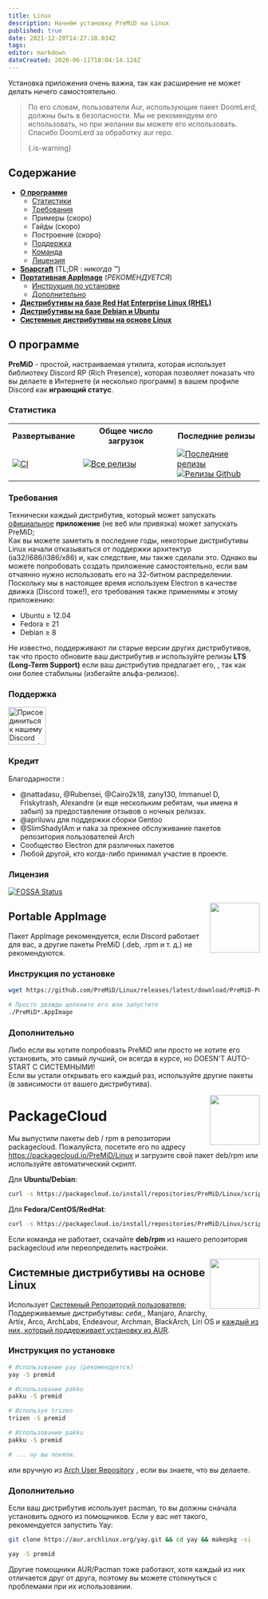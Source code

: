```yaml
---
title: Linux
description: Начнём установку PreMiD на Linux
published: true
date: 2021-12-20T14:27:18.034Z
tags:
editor: markdown
dateCreated: 2020-06-11T18:04:14.124Z
---
```


Установка приложения очень важна, так как расширение не может делать ничего самостоятельно.

> По его словам, пользователи Aur, использующие пакет DoomLerd, должны быть в безопасности. Мы не рекомендуем его использовать, но при желании вы можете его использовать. Спасибо DoomLerd за обработку aur repo.
>
> {.is-warning}

## Содержание

- **[О программе](#about)**
  - [Статистики](#stats)
  - [Требования](#requirements)
  - Примеры (скоро)
  - Гайды (скоро)
  - Построение (скоро)
  - [Поддержка](#support)
  - [Команда](#credits)
  - [Лицензия](#license)
- **[Snapcraft](#snapcraft)** (TL;DR : _никогда_ ™️)
- **[Портативная AppImage](#appimage)** (_РЕКОМЕНДУЕТСЯ_)
  - [Инструкция по установке](#appimageinstall)
  - [Дополнительно](#appimagenotes)
- [**Дистрибутивы на базе Red Hat Enterprise Linux (RHEL)**](#packagecloud)
- [**Дистрибутивы на базе Debian и Ubuntu**](#packagecloud)
- [**Системные дистрибутивы на основе Linux**](#arch)

<a name="about"></a>

## О программе

**PreMiD** - простой, настраиваемая утилита, которая использует библиотеку Discord RP (Rich Presence), которая позволяет показать что вы делаете в Интернете (и несколько программ) в вашем профиле Discord как **играющий статус**.

<a name="stats"></a>

### Статистика

<table>
  <tr>
    <th>Развертывание</th>
    <th>Общее число загрузок</th>
    <th>Последние релизы</th>
  </tr>
  <tr>
    <td><a href="https://github.com/PreMiD/Linux/actions"><img src="https://github.com/PreMiD/Linux/workflows/CI/badge.svg?branch=master&event=push" alt="CI"></a></td>
    <td><a href="https://github.com/PreMiD/Linux/releases"><img src="https://img.shields.io/github/downloads/PreMiD/Linux/total.svg?maxAge=86400" alt="Все релизы"></a></td>
    <td><a href="https://github.com/PreMiD/Linux/releases/latest"><img src="https://img.shields.io/github/v/release/PreMiD/Linux.svg?maxAge=86400" alt="Последние релизы"><br><img src="https://img.shields.io/github/downloads/PreMiD/Linux/latest/total.svg?maxAge=86400" alt="Релизы Github"></a></td>
  </tr>
</table>

<a name="requirements"></a>

### Требования

Технически каждый дистрибутив, который может запускать [официальное](https://discordapp.com/download) **приложение** (не веб или привязка) может запускать PreMiD;</br> Как вы можете заметить в последние годы, некоторые дистрибутивы Linux начали отказываться от поддержки архитектур (ia32/i686/i386/x86) и, как следствие, мы также сделали это. Однако вы можете попробовать создать приложение самостоятельно, если вам отчаянно нужно использовать его на 32-битном распределении.</br> Поскольку мы в настоящее время используем Electron в качестве движка (Discord тоже!), его требования также применимы к этому приложению:

- Ubuntu ≥ 12.04
- Fedora ≥ 21
- Debian ≥ 8

Не известно, поддерживают ли старые версии других дистрибутивов, так что просто обновите ваш дистрибутив и используйте релизы **LTS (Long-Term Support)** если ваш дистрибутив предлагает его, , так как они более стабильны (избегайте альфа-релизов).

<a name="support"></a>

### Поддержка

<div>
  <a target="_blank" href="https://discord.premid.app/" title="Присоединиться к нашему Discord серверу!">
    <img height="75px" draggable="false" src="https://discordapp.com/api/guilds/493130730549805057/widget.png?style=banner2" alt="Присоединиться к нашему Discord серверу!">
  </a>
</div>

<a name="credits"></a>

### Кредит

Благодарности :

- @nattadasu, @Rubensei, @Cairo2k18, zany130, Immanuel D, Friskytrash, Alexandre (и еще нескольким ребятам, чьи имена я забыл) за предоставление отзывов о ночных релизах.
- @apriluwu для поддержки сборки Gentoo
- @SlimShadyIAm и naka за прежнее обслуживание пакетов репозитория пользователей Arch
- Сообщество Electron для различных пакетов
- Любой другой, кто когда-либо принимал участие в проекте.

<a name="license"></a>

### Лицензия

[![FOSSA Status](https://app.fossa.io/api/projects/git%2Bgithub.com%2FPreMiD%2FLinux.svg?type=large)](https://app.fossa.io/projects/git%2Bgithub.com%2FPreMiD%2FLinux?ref=badge_large)

<img src="https://i.imgur.com/ACAxtmA.png" width="100" height="100" align="right"></img>
<a name="snapcraft"></a>

## Portable AppImage

Пакет AppImage рекомендуется, если Discord работает для вас, а другие пакеты PreMiD (.deb, .rpm и т. д.) не рекомендуются.

<a name="appimageinstall"></a>

### Инструкция по установке

```bash
wget https://github.com/PreMiD/Linux/releases/latest/download/PreMiD-Portable.AppImage && chmod a+x PreMiD*.AppImage
```

```bash
# Просто дважды щелкните его или запустите
./PreMiD*.AppImage
```

<a name="appimagenotes"></a>

### Дополнительно

Либо если вы хотите попробовать PreMiD или просто не хотите его установить, это самый лучший, он всегда в курсе, но DOESN'T AUTO-START С СИСТЕМНЫМИ!</br>Если вы устали открывать его каждый раз, используйте другие пакеты (в зависимости от вашего дистрибутива).

<img src="https://raw.githubusercontent.com/PreMiD/Linux/master/.github/packagecloud.png" width="100" height="100" align="right"></img>
<a name="packagecloud"></a>

# PackageCloud

Мы выпустили пакеты deb / rpm в репозитории packagecloud. Пожалуйста, посетите его по адресу https://packagecloud.io/PreMiD/Linux и загрузите свой пакет deb/rpm или используйте автоматический скрипт.

Для **Ubuntu/Debian**:

```bash
curl -s https://packagecloud.io/install/repositories/PreMiD/Linux/script.deb.sh | sudo bash
```

Для **Fedora/CentOS/RedHat**:

```bash
curl -s https://packagecloud.io/install/repositories/PreMiD/Linux/script.rpm.sh | sudo bash
```

Если команда не работает, скачайте **deb/rpm** из нашего репозитория packagecloud или переопределить настройки.

<a name="arch"></a>
<img src="https://raw.githubusercontent.com/PreMiD/Linux/86ae2fbd49499785281f388a5305b06e0d3ecfea/.github/iusearchbtw.svg" width="100" height="100" align="right"></img>

## Системные дистрибутивы на основе Linux

Использует [Системный Репозиторий пользователя](https://aur.archlinux.org/packages/premid);</br> Поддерживаемые дистрибутивы: _себя,_, Manjaro, Anarchy, Artix, Arco, ArchLabs, Endeavour, Archman, BlackArch, Liri OS и [каждый из них, который поддерживает установку из AUR](https://wiki.archlinux.org/index.php/Arch-based_distributions#Active).

<a name="archinstall"></a>

### Инструкция по установке

```bash
# Использование yay (рекомендуется)
yay -S premid
```

```bash
# Использование pakku
pakku -S premid
```

```bash
# Используя trizen
trizen -S premid
```

```bash
# Использование pakku
pakku -S premid
```

```bash
# ... ну вы поняли.
```

или вручную из [Arch User Repository](https://aur.archlinux.org/packages/premid) , если вы знаете, что вы делаете.

<a name="archnotes"></a>

### Дополнительно

Если ваш дистрибутив использует pacman, то вы должны сначала установить одного из помощников. Если у вас нет такого, рекомендуется запустить Yay:

```bash
git clone https://aur.archlinux.org/yay.git && cd yay && makepkg -si
```

```bash
yay -S premid
```

Другие помощники AUR/Pacman тоже работают, хотя каждый из них отличается друг от друга, поэтому вы можете столкнуться с проблемами при их использовании.
